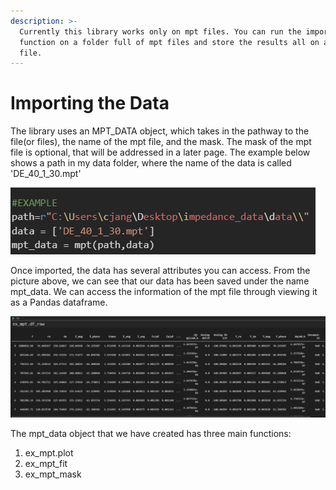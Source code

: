 ```yaml
---
description: >-
  Currently this library works only on mpt files. You can run the import
  function on a folder full of mpt files and store the results all on a separate
  file.
---
```


# Importing the Data

The library uses an MPT\_DATA object, which takes in the pathway to the file\(or files\), the name of the mpt file, and the mask. The mask of the mpt file is optional, that will be addressed in a later page. The example below shows a path in my data folder, where the name of the data is called 'DE\_40\_1\_30.mpt'

![Make sure you put a backslash after your path!! Not doing so will cause an error!!!](.gitbook/assets/image%20%289%29.png)

Once imported, the data has several attributes you can access. From the picture above, we can see that our data has been saved under the name mpt\_data. We can access the information of the mpt file through viewing it as a Pandas dataframe. 

![The ones we really need for our library are the first three columns: &apos;f&apos;, &apos;re&apos;, and &apos;im&apos;](.gitbook/assets/image%20%284%29.png)

The mpt\_data object that we have created has three main functions:

1. ex\_mpt.plot
2. ex\_mpt\_fit
3. ex\_mpt\_mask















